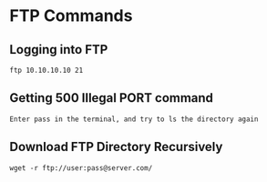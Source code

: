 # FTP Commands

## Logging into FTP
```
ftp 10.10.10.10 21
```

## Getting 500 Illegal PORT command
```
Enter pass in the terminal, and try to ls the directory again
```

## Download FTP Directory Recursively
```
wget -r ftp://user:pass@server.com/
```